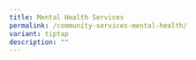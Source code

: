 ```yaml
---
title: Mental Health Services
permalink: /community-services-mental-health/
variant: tiptap
description: ""
---
```

